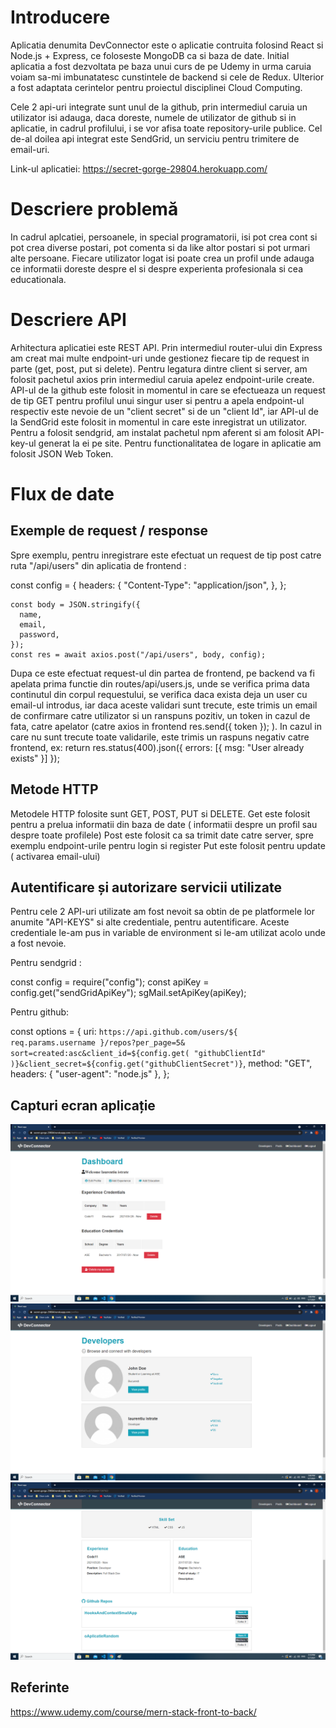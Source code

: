 # Introducere

Aplicatia denumita DevConnector este o aplicatie contruita folosind React si Node.js + Express, ce foloseste MongoDB ca si baza de date. Initial aplicatia a fost dezvoltata pe baza unui curs de pe Udemy in urma caruia voiam sa-mi imbunatatesc cunstintele de backend si cele de Redux. Ulterior a fost adaptata cerintelor pentru proiectul disciplinei Cloud Computing.

Cele 2 api-uri integrate sunt unul de la github, prin intermediul caruia un utilizator isi adauga, daca doreste, numele de utilizator de github si in aplicatie, in cadrul profilului, i se vor afisa toate repository-urile publice. Cel de-al doilea api integrat este  SendGrid, un serviciu pentru trimitere de email-uri.

Link-ul aplicatiei: https://secret-gorge-29804.herokuapp.com/

# Descriere problemă

In cadrul aplcatiei, persoanele, in special programatorii, isi pot crea cont si pot crea diverse postari, pot comenta si da like altor postari si pot urmari alte persoane. Fiecare utilizator logat isi poate crea un profil unde adauga ce informatii doreste despre el si despre experienta profesionala si cea educationala.

# Descriere API

Arhitectura aplicatiei este REST API. Prin intermediul router-ului din Express am creat mai multe endpoint-uri unde gestionez fiecare tip de request in parte (get, post, put si delete). Pentru legatura dintre client si server, am folosit pachetul axios prin intermediul caruia apelez endpoint-urile create. API-ul de la github este folosit in momentul in care se efectueaza un request  de tip GET pentru profilul unui singur user si pentru a apela endpoint-ul respectiv este nevoie de un "client secret" si de un "client Id", iar API-ul de la SendGrid este folosit in momentul in care este inregistrat un utilizator. Pentru a folosit sendgrid, am instalat pachetul npm aferent si am folosit API-key-ul generat la ei pe site. Pentru functionalitatea de logare in aplicatie am folosit JSON Web Token.

# Flux de date
## Exemple de request / response

Spre exemplu, pentru inregistrare este efectuat un request de tip post catre ruta "/api/users" din aplicatia de frontend :

const config = {
      headers: {
        "Content-Type": "application/json",
      },
    };

    const body = JSON.stringify({
      name,
      email,
      password,
    });
    const res = await axios.post("/api/users", body, config);

Dupa ce este efectuat request-ul din partea de frontend, pe backend va fi apelata prima functie din routes/api/users.js, unde se verifica prima data continutul din corpul requestului, se verifica daca exista deja un user cu email-ul introdus, iar daca aceste validari sunt trecute, este trimis un email de confirmare catre utilizator si  un ranspuns pozitiv, un token in cazul de fata, catre apelator (catre axios in frontend  res.send({ token }); ). In cazul in care nu sunt trecute toate validarile, este trimis un raspuns negativ catre frontend, ex:  return res.status(400).json({ errors: [{ msg: "User already exists" }] });

## Metode HTTP

Metodele HTTP folosite sunt GET, POST, PUT si DELETE. 
Get este folosit pentru a prelua informatii din baza de date ( informatii despre un profil sau despre toate profilele)
Post este folosit ca sa trimit date catre server, spre exemplu endpoint-urile pentru login si register
Put este folosit pentru update ( activarea email-ului)

## Autentificare și autorizare servicii utilizate
Pentru cele 2 API-uri utilizate am fost nevoit sa obtin de pe platformele lor anumite "API-KEYS" si alte credentiale, pentru autentificare.
Aceste credentiale le-am pus in variable de environment si le-am utilizat acolo unde a fost nevoie.

Pentru sendgrid :

const config = require("config");
const apiKey = config.get("sendGridApiKey");
sgMail.setApiKey(apiKey);

Pentru github:

const options = {
      uri: `https://api.github.com/users/${
        req.params.username
      }/repos?per_page=5&
     sort=created:asc&client_id=${config.get(
       "githubClientId"
     )}&client_secret=${config.get("githubClientSecret")}`,
      method: "GET",
      headers: { "user-agent": "node.js" },
    };

##   Capturi ecran aplicație

<img src="cloud-computing-screenshots/ss1.PNG" />
<img src="cloud-computing-screenshots/ss2.png" />
<img src="cloud-computing-screenshots/ss3.png" />


## Referinte
https://www.udemy.com/course/mern-stack-front-to-back/
